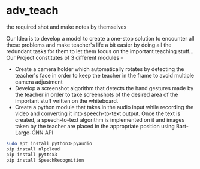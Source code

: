 # adv_teach

the required shot and make notes by themselves

Our Idea is to develop a model to create a one-stop solution to encounter all these problems and make teacher's life a bit easier by doing all the redundant tasks for them to let them focus on the important teaching stuff...
Our Project constitutes of 3 different modules - 

- Create a camera holder which automatically rotates by detecting the teacher's face in order to keep the teacher in the frame to avoid multiple camera adjustment 
- Develop a screenshot algorithm that detects the hand gestures made by the teacher in order to take screenshots of the desired area of the important stuff written on the whiteboard.
- Create a python module that takes in the audio input while recording the video and converting it into speech-to-text output. Once the text is created, a speech-to-text algorithm is implemented on it and images taken by the teacher are placed in the appropriate position using Bart-Large-CNN API
```bash
sudo apt install python3-pyaudio
pip install nlpcloud
pip install pyttsx3
pip install SpeechRecognition
```
